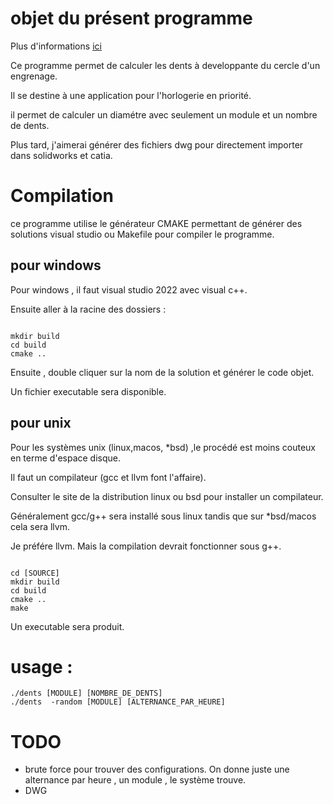 # objet du présent programme 

Plus d'informations [ici](https://gaspard.courchinoux.org/wiki?name=Dents&p)

Ce programme permet de calculer les dents à developpante du cercle d'un engrenage. 

Il se destine à une application pour l'horlogerie en priorité. 

il permet de calculer un diamétre avec seulement un module et un nombre de dents. 

Plus tard, j'aimerai générer des fichiers dwg pour directement importer dans solidworks et catia. 


# Compilation



ce programme utilise le générateur CMAKE permettant de générer des solutions visual studio ou Makefile pour compiler le programme. 



## pour windows 


Pour windows , il faut visual studio 2022 avec visual c++. 



Ensuite aller à la racine des dossiers : 

```

mkdir build 
cd build
cmake ..

```

Ensuite , double cliquer sur la nom de la solution et générer le code objet. 

Un fichier executable sera disponible. 



## pour unix


Pour les systèmes unix (linux,macos, *bsd) ,le procédé est moins couteux en terme d'espace disque. 


Il faut un compilateur (gcc et llvm font l'affaire). 


Consulter le site de la distribution linux ou bsd pour installer un compilateur. 


Généralement gcc/g++ sera installé sous linux tandis que sur *bsd/macos cela sera llvm. 


Je préfére llvm. Mais la compilation devrait fonctionner sous g++. 


```

cd [SOURCE] 
mkdir build 
cd build 
cmake .. 
make

```


Un executable sera produit. 

# usage : 

```
./dents [MODULE] [NOMBRE_DE_DENTS]
./dents  -random [MODULE] [ALTERNANCE_PAR_HEURE]
```

# TODO 


* brute force pour trouver des configurations. On donne juste une alternance par heure , un module , le système trouve. 
* DWG

